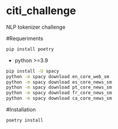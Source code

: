 # citi_challenge
NLP tokenizer challenge

#Requeriments
``` python
pip install poetry
```

- python >=3.9

```bash
pip install -U spacy
python -m spacy download en_core_web_sm
python -m spacy download es_core_news_sm
python -m spacy download pt_core_news_sm
python -m spacy download fr_core_news_sm
python -m spacy download ca_core_news_sm
```

#Installation
```python
poetry install
```